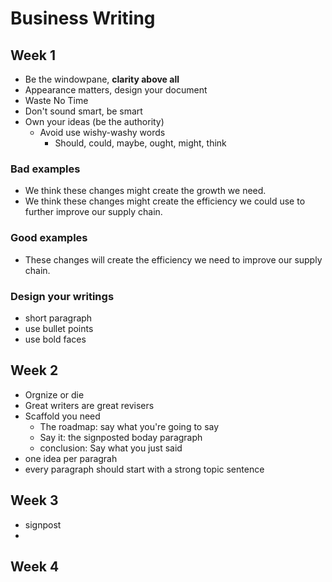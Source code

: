 # Business Writing

## Week 1

* Be the windowpane, __clarity above all__
* Appearance matters, design your document
* Waste No Time
* Don't sound smart, be smart
* Own your ideas (be the authority)
    * Avoid use wishy-washy words
        * Should, could, maybe, ought, might, think

### Bad examples

* We think these changes might create the growth we need.
* We think these changes might create the efficiency we could use to further improve our supply chain.

### Good examples

* These changes will create the efficiency we need to improve our supply chain.

### Design your writings

* short paragraph
* use bullet points
* use bold faces

## Week 2

* Orgnize or die
* Great writers are great revisers
* Scaffold you need
  * The roadmap: say what you're going to say
  * Say it: the signposted boday paragraph
  * conclusion: Say what you just said
* one idea per paragrah
* every paragraph should start with a strong topic sentence

## Week 3

* signpost
*

## Week 4